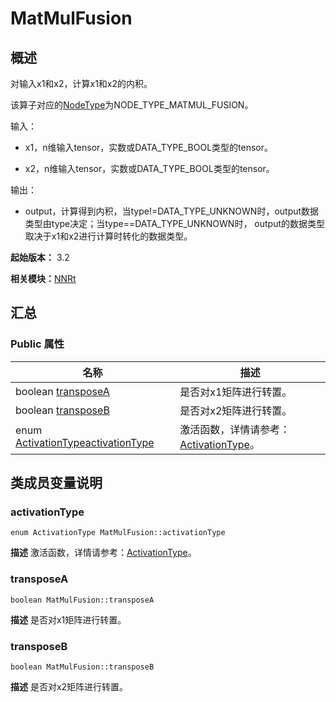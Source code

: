 # MatMulFusion


## 概述

对输入x1和x2，计算x1和x2的内积。

该算子对应的[NodeType](_n_n_rt_v10.md#nodetype)为NODE_TYPE_MATMUL_FUSION。

输入：

- x1，n维输入tensor，实数或DATA_TYPE_BOOL类型的tensor。

- x2，n维输入tensor，实数或DATA_TYPE_BOOL类型的tensor。

输出：

- output，计算得到内积，当type!=DATA_TYPE_UNKNOWN时，output数据类型由type决定；当type==DATA_TYPE_UNKNOWN时， output的数据类型取决于x1和x2进行计算时转化的数据类型。

**起始版本：** 3.2

**相关模块：**[NNRt](_n_n_rt_v10.md)


## 汇总


### Public 属性

| 名称 | 描述 | 
| -------- | -------- |
| boolean [transposeA](#transposea) | 是否对x1矩阵进行转置。  | 
| boolean [transposeB](#transposeb) | 是否对x2矩阵进行转置。  | 
| enum [ActivationType](_n_n_rt_v10.md#activationtype)[activationType](#activationtype) | 激活函数，详情请参考：[ActivationType](_n_n_rt_v10.md#activationtype)。  | 


## 类成员变量说明


### activationType

```
enum ActivationType MatMulFusion::activationType
```
**描述**
激活函数，详情请参考：[ActivationType](_n_n_rt_v10.md#activationtype)。


### transposeA

```
boolean MatMulFusion::transposeA
```
**描述**
是否对x1矩阵进行转置。


### transposeB

```
boolean MatMulFusion::transposeB
```
**描述**
是否对x2矩阵进行转置。
